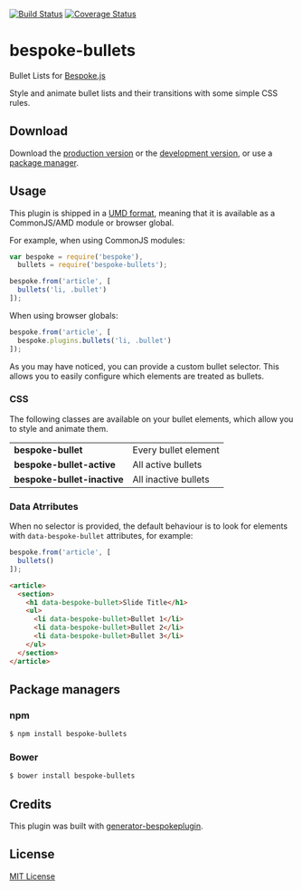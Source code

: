 [![Build Status](https://secure.travis-ci.org/markdalgleish/bespoke-bullets.png?branch=master)](https://travis-ci.org/markdalgleish/bespoke-bullets) [![Coverage Status](https://coveralls.io/repos/markdalgleish/bespoke-bullets/badge.png)](https://coveralls.io/r/markdalgleish/bespoke-bullets)

# bespoke-bullets

Bullet Lists for [Bespoke.js](https://github.com/markdalgleish/bespoke.js)

Style and animate bullet lists and their transitions with some simple CSS rules.

## Download

Download the [production version][min] or the [development version][max], or use a [package manager](#package-managers).

[min]: https://raw.github.com/markdalgleish/bespoke-bullets/master/dist/bespoke-bullets.min.js
[max]: https://raw.github.com/markdalgleish/bespoke-bullets/master/dist/bespoke-bullets.js

## Usage

This plugin is shipped in a [UMD format](https://github.com/umdjs/umd), meaning that it is available as a CommonJS/AMD module or browser global.

For example, when using CommonJS modules:

```js
var bespoke = require('bespoke'),
  bullets = require('bespoke-bullets');

bespoke.from('article', [
  bullets('li, .bullet')
]);
```

When using browser globals:

```js
bespoke.from('article', [
  bespoke.plugins.bullets('li, .bullet')
]);
```

As you may have noticed, you can provide a custom bullet selector. This allows you to easily configure which elements are treated as bullets.

### CSS

The following classes are available on your bullet elements, which allow you to style and animate them.

<table>
   <tr>
    <td><b>bespoke-bullet</b></td>
    <td>Every bullet element</td>
   </tr>
   <tr>
    <td><b>bespoke-bullet-active</b></td>
    <td>All active bullets</td>
   </tr>
   <tr>
    <td><b>bespoke-bullet-inactive</b></td>
    <td>All inactive bullets</td>
   </tr>
</table>

### Data Atrributes

When no selector is provided, the default behaviour is to look for elements with `data-bespoke-bullet` attributes, for example:

```js
bespoke.from('article', [
  bullets()
]);
```

```html
<article>
  <section>
    <h1 data-bespoke-bullet>Slide Title</h1>
    <ul>
      <li data-bespoke-bullet>Bullet 1</li>
      <li data-bespoke-bullet>Bullet 2</li>
      <li data-bespoke-bullet>Bullet 3</li>
    </ul>
  </section>
</article>
```

## Package managers

### npm

```bash
$ npm install bespoke-bullets
```

### Bower

```bash
$ bower install bespoke-bullets
```

## Credits

This plugin was built with [generator-bespokeplugin](https://github.com/markdalgleish/generator-bespokeplugin).

## License

[MIT License](http://en.wikipedia.org/wiki/MIT_License)

